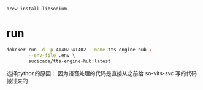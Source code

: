 ```bash
brew install libsodium
```

# run
```bash
dokcker run -d -p 41402:41402 --name tts-engine-hub \
		--env-file .env \
		sucicada/tts-engine-hub:latest
```
选择python的原因：
因为语音处理的代码是直接从之前给 so-vits-svc 写的代码搬过来的
